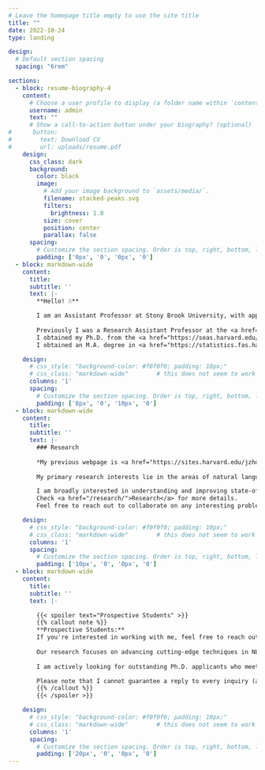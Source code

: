 ```yaml
---
# Leave the homepage title empty to use the site title
title: ""
date: 2022-10-24
type: landing

design:
  # Default section spacing
  spacing: "6rem"

sections:
  - block: resume-biography-4
    content:
      # Choose a user profile to display (a folder name within `content/authors/`)
      username: admin
      text: ""
      # Show a call-to-action button under your biography? (optional)
#      button:
#        text: Download CV
#        url: uploads/resume.pdf
    design:
      css_class: dark
      background:
        color: black
        image:
          # Add your image background to `assets/media/`.
          filename: stacked-peaks.svg
          filters:
            brightness: 1.0
          size: cover
          position: center
          parallax: false
      spacing:
        # Customize the section spacing. Order is top, right, bottom, left.
        padding: ['0px', '0', '0px', '0']
  - block: markdown-wide
    content:
      title:
      subtitle: ''
      text: |-
        **Hello! ☃**

        I am an Assistant Professor at Stony Brook University, with appointments in <a href="https://www.cs.stonybrook.edu/admissions/Graduate-Admissions-Data-Science">Data Science</a>, the <a href="https://www.stonybrook.edu/commcms/ams/">Department of Applied Mathematics & Statistics</a>, and the <a href="https://www.cs.stonybrook.edu/">Department of Computer Science</a>. I do research in natural language processing (NLP) and machine learning (ML).
    
        Previously I was a Research Assistant Professor at the <a href="https://www.ttic.edu/">Toyota Technological Institute at Chicago (TTIC)</a>, situated on the University of Chicago <a href="https://x.com/TTIC_Connect/status/1696932798840570113?ref_src=twsrc%5Egoogle%7Ctwcamp%5Eserp%7Ctwgr%5Etweet">campus</a>.
        I obtained my Ph.D. from the <a href="https://seas.harvard.edu/">School of Engineering and Applied Sciences (SEAS) at Harvard University</a>, affiliated with the Natural Language Processing (NLP) group at <a href="https://nlp.seas.harvard.edu/">Harvard</a>/<a href="https://rush-nlp.com/members/">Cornell</a>. I am fortunate to be advised by Professor <a href="https://rush-nlp.com/">Alexander (Sasha) Rush</a>, currently at Cornell University. I have also worked with Professor <a href="https://minlanyu.seas.harvard.edu/">Minlan Yu</a> at Harvard on ML applications in networks and cybersecurity.
        I obtained an M.A. degree in <a href="https://statistics.fas.harvard.edu/">Statistics</a> from Harvard University. Prior to Harvard, I received my B.S. degree in EE from Tsinghua University.

    design:
      # css_style: "background-color: #f0f0f0; padding: 10px;"
      # css_class: "markdown-wide"        # this does not seem to work
      columns: '1'
      spacing:
        # Customize the section spacing. Order is top, right, bottom, left.
        padding: ['8px', '0', '10px', '0']
  - block: markdown-wide
    content:
      title:
      subtitle: ''
      text: |-
        ### Research
    
        *My previous webpage is <a href="https://sites.harvard.edu/jzhou/">here</a> for reference of past research and projects.*
    
        My primary research interests lie in the areas of natural language processing (NLP) and machine learning (ML). The ultimate goal is to build general intelligent machines that can understand, interact, and help human beings on a wide variety of tasks with **trustworthiness** and **efficiency**. I am glad to see LLMs are bringing us one step closer 🤔

        I am broadly interested in understanding and improving state-of-the-art deep learning models such as (large) language models (LLMs), on a variety of aspects such as efficiency, knowledge represention and manipulation, memorization, factualness, security, fair evaluation, reasoning and planning, as well as multimodality.
        Check <a href="/research/">Research</a> for more details.
        Feel free to reach out to collaborate on any interesting problems.

    design:
      # css_style: "background-color: #f0f0f0; padding: 10px;"
      # css_class: "markdown-wide"        # this does not seem to work
      columns: '1'
      spacing:
        # Customize the section spacing. Order is top, right, bottom, left.
        padding: ['10px', '0', '0px', '0']
  - block: markdown-wide
    content:
      title:
      subtitle: ''
      text: |-

        {{< spoiler text="Prospective Students" >}}
        {{% callout note %}}
        **Prospective Students:**
        If you're interested in working with me, feel free to reach out with a brief introduction, an overview of your research background, and any problems or ideas you’re currently exploring. I am looking for highly motivated students (in any stage) with strong technical skills in programming and mathematical reasoning. Strong communication and writing skills are equally important, as our work involves documenting and presenting research findings effectively.
    
        Our research focuses on advancing cutting-edge techniques in NLP and ML, so you should be prepared to write a substantial amount of code daily and conduct extensive experiments. I deeply value curiosity-driven minds, rigorous thinking, and creative problem-solving—essential qualities for producing impactful and innovative research that shapes a more exciting future.
    
        I am actively looking for outstanding Ph.D. applicants who meet the above criteria. If you are interested, consider applying to the Ph.D. programs in <a href="https://www.cs.stonybrook.edu/admissions/Graduate-Program">Computer Science</a>, <a href="https://www.cs.stonybrook.edu/admissions/Graduate-Admissions-Data-Science">Data Science</a>, or <a href="https://www.stonybrook.edu/commcms/ams/graduate/_resources/applying-to-the-AMS-grad-program.php//">Applied Mathematics & Statistics</a> (if your background is in mathematics or statistics). Be sure to mention my name in your application, and feel free to reach out after applying if there is a strong alignment with your interests and expertise.

        Please note that I cannot guarantee a reply to every inquiry (apologies), and sometimes my response may be (very) delayed.
        {{% /callout %}}
        {{< /spoiler >}}

    design:
      # css_style: "background-color: #f0f0f0; padding: 10px;"
      # css_class: "markdown-wide"        # this does not seem to work
      columns: '1'
      spacing:
        # Customize the section spacing. Order is top, right, bottom, left.
        padding: ['20px', '0', '0px', '0']
---
```

